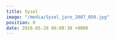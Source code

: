 ```yaml
---
title: Sysel
image: "/media/Sysel_jaro_2007_050.jpg"
position: 0
date: 2016-05-28 06:08:38 +0000
---
```

